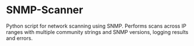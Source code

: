 # SNMP-Scanner
Python script for network scanning using SNMP. Performs scans across IP ranges with multiple community strings and SNMP versions, logging results and errors.

